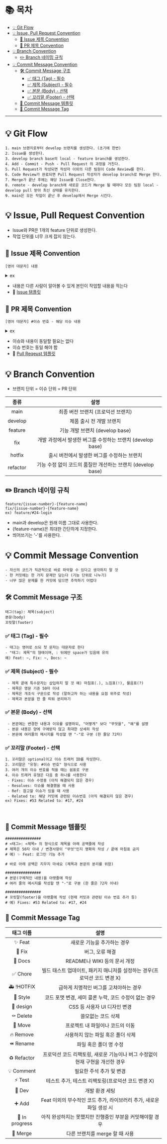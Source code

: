 # 📚 목차
- [💡 Git Flow](#-git-flow)
- [💡 Issue, Pull Request Convention](#-issue-pull-request-convention)
  - [📌 Issue 제목 Convention](#-issue-제목-convention)
  - [📌 PR 제목 Convention](#-pr-제목-convention)
- [💡 Branch Convention](#-branch-convention)
  - [✏️ Branch 네이밍 규칙](#️-branch-네이밍-규칙)
- [💡 Commit Message Convention](#-commit-message-convention)
  - [🛠️ Commit Message 구조](#️-commit-message-구조)
    - [✅ 태그 (Tag) - 필수](#-태그-tag---필수)
    - [✅ 제목 (Subject) - 필수](#-제목-subject---필수)
    - [✅ 본문 (Body) - 선택](#-본문-body---선택)
    - [✅ 꼬리말 (Footer) - 선택](#-꼬리말-footer---선택)
  - [📝 Commit Message 템플릿](#-commit-message-템플릿)
  - [🖤 Commit Message Tag](#-commit-message-tag)


---

# 💡 Git Flow
```
1. main 브랜치로부터 develop 브랜치를 생성한다. (초기에 한번)
2. Issue를 생성한다.
3. develop branch base의 local - feature branch를 생성한다.
4. Add - Commit - Push - Pull Request 의 과정을 거친다.
5. Pull Request가 작성되면 작성자 이외의 다른 팀원이 Code Review를 한다.
6. Code Review가 완료되면 Pull Request 작성자가 develop branch로 Merge 한다.
7. Merge가 끝난 후에는 해당 Issue를 Close한다.
8. remote - develop branch에 새로운 코드가 Merge 될 때마다 모든 팀원 local - develop pull 받아 최신 상태를 유지한다.
9. main은 모든 작업이 끝난 후 develop에서 Merge 시킨다.
```

# 💡 Issue, Pull Request Convention
- Issue와 PR은 1개의 feature 단위로 생성한다.
- 작업 단위를 너무 크게 잡지 않는다.
  
## 📌 Issue 제목 Convention
```
[영어 대문자] 내용
```
<details>
<summary>ex</summary>
<img width="810" alt="스크린샷 2024-01-20 오후 4 32 51" src="https://github.com/eunji8784/Git-Share/assets/70746467/e6db96e9-d34f-4198-812c-cf660d92e72c">
</details>

- 내용은 다른 사람이 알아볼 수 있게 본인이 작업할 내용을 적는다
- 🔗 [Issue 템플릿](.github/ISSUE_TEMPLATE/)

## 📌 PR 제목 Convention
```
[영어 대문자] #이슈 번호 - 해당 이슈 내용
```
<details>
<summary>ex</summary>
<img width="519" alt="스크린샷 2024-01-20 오후 4 29 53" src="https://github.com/eunji8784/Git-Share/assets/70746467/2e5b35e5-1f23-4be3-b936-cea008a45308">
</details>

- 이슈와 내용이 동일할 필요는 없다
- 이슈 번호는 동일 해야 함
- 🔗 [Pull Reqeust 템플릿](.github/PULL_REQUEST_TEMPLATE.md)

# 💡 Branch Convention
- 브랜치 단위 = 이슈 단위 = PR 단위
  
| 종류 | 설명 |
| :--: | :-----: |
| main | 최종 버전 브랜치 (프로덕션 브랜치) |
| develop | 제품 출시 전 개발 브랜치 |
| feature | 기능 개발 브랜치 (develop base) |
| fix | 개발 과정에서 발생한 버그를 수정하는 브랜치 (develop base) |
| hotfix | 출시 버전에서 발생한 버그를 수정하는 브랜치 |
| refactor | 기능 수정 없이 코드의 품질만 개선하는 브랜치 (develop base) |

## ✏️ Branch 네이밍 규칙
```
feature/{issue-number}-{feature-name}
fix/{issue-number}-{feature-name}
ex) feature/#24-login
```
- main과 develop은 원래 이름 그대로 사용한다.
- {feature-name}은 최대한 간단하게 지정한다.
- 띄어쓰기는 '-'를 사용한다.

# 💡 Commit Message Convention
```
- 자신의 코드가 직관적으로 바로 파악할 수 있다고 생각하지 말 것
- 한 커밋에는 한 가지 문제만 담는다 (기능 단위로 나누기)
- 너무 많은 문제를 한 커밋에 담으면 추적하기 어렵다
```

## 🛠️ Commit Message 구조
```
태그(tag): 제목(subject)
본문(body)
꼬릿말(footer)
```

### ✅ 태그 (Tag) - 필수
```
- 태그는 영어로 쓰되 첫 문자는 대문자로 한다
- "태그: 제목"의 형태이며, : 뒤에만 space가 있음에 유의
예) Feat: ~, Fix: ~, Docs: ~ 
```

### ✅ 제목 (Subject) - 필수
```
 - 제목 끝에 특수문자는 삽입하지 말 것 예) 마침표(.), 느낌표(!), 물음표(?)
 - 제목은 영문 기준 50자 이내
 - 제목은 개조식 구문으로 작성 (말하고자 하는 내용을 요점 위주로 작성)
 - 제목과 본문을 한 줄 띄워 분리하기
```

### ✅ 본문 (Body) - 선택
```
 - 본문에는 변경한 내용과 이유를 설명하되, "어떻게" 보다 "무엇을", "왜"를 설명
 - 본문 내용은 양에 구애받지 않고 최대한 상세히 작성
 - 본문에 여러줄의 메시지를 작성할 땐 "-"로 구분 (한 줄당 72자)
```

### ✅ 꼬리말 (Footer) - 선택
```
1. 꼬리말은 optional이고 이슈 트래커 ID를 작성한다.
2. 꼬리말은 "유형: #이슈 번호" 형식으로 사용
3. 여러 개의 이슈 번호를 적을 때는 쉼표로 구분
4. 이슈 트래커 유형은 다음 중 하나를 사용한다
 - Fixes: 이슈 수정중 (아직 해결되지 않은 경우)
 - Resolves: 이슈를 해결했을 때 사용
 - Ref: 참고할 이슈가 있을 때 사용
 - Related to: 해당 커밋에 관련된 이슈번호 (아직 해결되지 않은 경우)
ex) Fixes: #53 Related to: #17, #24
```
 
## 📝 Commit Message 템플릿 
```
################
# <태그>: <제목> 의 형식으로 제목을 아래 공백줄에 작성
# 제목은 50자 이내 / 변경사항이 "무엇"인지 명확히 작성 / 끝에 마침표 금지
# 예) ✨ Feat: 로그인 기능 추가

# 바로 아래 공백은 지우지 마세요 (제목과 본문의 분리를 위함)

################
# 본문(구체적인 내용)을 아랫줄에 작성
# 여러 줄의 메시지를 작성할 땐 "-"로 구분 (한 줄은 72자 이내)

################
# 꼬릿말(footer)을 아랫줄에 작성 (현재 커밋과 관련된 이슈 번호 추가 등)
# 예) Fixes: #53 Related to: #17, #24
```


## 🖤 Commit Message Tag 

| 태그 이름| 설명 |
| :--: | :-----: |
| ✨ Feat | 새로운 기능을 추가하는 경우 |
| 🐛 Fix | 버그, 오류 해결 |
| 📝 Docs | README나 WIKI 등의 문서 개정 |
| ✅ Chore | 빌드 태스트 업데이트, 패키지 매니저를 설정하는 경우(프로덕션 코드 변경 X) |
| 🚑️ !HOTFIX | 급하게 치명적인 버그를 고쳐야하는 경우 |
| 💄 Style | 코드 포맷 변경, 세미 콜론 누락, 코드 수정이 없는 경우 |
| 🎨 design | CSS 등 사용자 UI 디자인 변경 |
| ⚰️ Delete | 쓸모없는 코드 삭제 |
| 🚚 Move | 프로젝트 내 파일이나 코드의 이동 |
| 🔥 Remove |	사용하지 않는 파일 혹은 폴더 삭제 |
| ⏪️ Rename | 파일 혹은 폴더 명 수정 |
| ♻️ Refactor | 프로덕션 코드 리팩토링, 새로운 기능이나 버그 수정없이 현재 구현을 개선한 경우 |
| 💡 Comment | 필요한 주석 추가 및 변경 |
| ⚡️ Test | 테스트 추가, 테스트 리팩토링(프로덕션 코드 변경 X) |
| 🧭 Dev | 개발 환경 세팅 |
| ➕ Add | Feat 이외의 부수적인 코드 추가, 라이브러리 추가, 새로운 파일 생성 시 |
| 🚧 In progress | 아직 완성하지는 못했지만 진행중인 부분을 커밋해야할 경우 |
| 🔀 Merge | 다른 브랜치를 merge 할 때 사용 |

